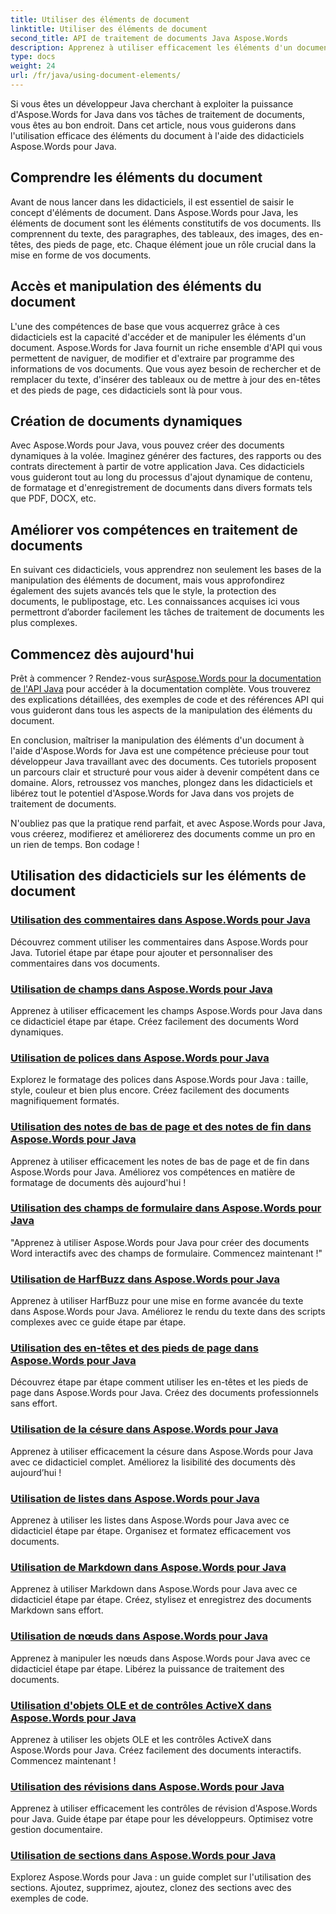 ```yaml
---
title: Utiliser des éléments de document
linktitle: Utiliser des éléments de document
second_title: API de traitement de documents Java Aspose.Words
description: Apprenez à utiliser efficacement les éléments d'un document dans Aspose.Words pour Java grâce à nos didacticiels complets. Améliorez vos compétences en traitement de documents Java dès aujourd'hui !
type: docs
weight: 24
url: /fr/java/using-document-elements/
---
```


Si vous êtes un développeur Java cherchant à exploiter la puissance d'Aspose.Words for Java dans vos tâches de traitement de documents, vous êtes au bon endroit. Dans cet article, nous vous guiderons dans l'utilisation efficace des éléments du document à l'aide des didacticiels Aspose.Words pour Java.

## Comprendre les éléments du document

Avant de nous lancer dans les didacticiels, il est essentiel de saisir le concept d'éléments de document. Dans Aspose.Words pour Java, les éléments de document sont les éléments constitutifs de vos documents. Ils comprennent du texte, des paragraphes, des tableaux, des images, des en-têtes, des pieds de page, etc. Chaque élément joue un rôle crucial dans la mise en forme de vos documents.

## Accès et manipulation des éléments du document

L'une des compétences de base que vous acquerrez grâce à ces didacticiels est la capacité d'accéder et de manipuler les éléments d'un document. Aspose.Words for Java fournit un riche ensemble d'API qui vous permettent de naviguer, de modifier et d'extraire par programme des informations de vos documents. Que vous ayez besoin de rechercher et de remplacer du texte, d'insérer des tableaux ou de mettre à jour des en-têtes et des pieds de page, ces didacticiels sont là pour vous.

## Création de documents dynamiques

Avec Aspose.Words pour Java, vous pouvez créer des documents dynamiques à la volée. Imaginez générer des factures, des rapports ou des contrats directement à partir de votre application Java. Ces didacticiels vous guideront tout au long du processus d'ajout dynamique de contenu, de formatage et d'enregistrement de documents dans divers formats tels que PDF, DOCX, etc.

## Améliorer vos compétences en traitement de documents

En suivant ces didacticiels, vous apprendrez non seulement les bases de la manipulation des éléments de document, mais vous approfondirez également des sujets avancés tels que le style, la protection des documents, le publipostage, etc. Les connaissances acquises ici vous permettront d’aborder facilement les tâches de traitement de documents les plus complexes.

## Commencez dès aujourd'hui

 Prêt à commencer ? Rendez-vous sur[Aspose.Words pour la documentation de l'API Java](https://reference.aspose.com/words/java/) pour accéder à la documentation complète. Vous trouverez des explications détaillées, des exemples de code et des références API qui vous guideront dans tous les aspects de la manipulation des éléments du document.

En conclusion, maîtriser la manipulation des éléments d'un document à l'aide d'Aspose.Words for Java est une compétence précieuse pour tout développeur Java travaillant avec des documents. Ces tutoriels proposent un parcours clair et structuré pour vous aider à devenir compétent dans ce domaine. Alors, retroussez vos manches, plongez dans les didacticiels et libérez tout le potentiel d'Aspose.Words for Java dans vos projets de traitement de documents.

N'oubliez pas que la pratique rend parfait, et avec Aspose.Words pour Java, vous créerez, modifierez et améliorerez des documents comme un pro en un rien de temps. Bon codage !

## Utilisation des didacticiels sur les éléments de document
### [Utilisation des commentaires dans Aspose.Words pour Java](./using-comments/)
Découvrez comment utiliser les commentaires dans Aspose.Words pour Java. Tutoriel étape par étape pour ajouter et personnaliser des commentaires dans vos documents.
### [Utilisation de champs dans Aspose.Words pour Java](./using-fields/)
Apprenez à utiliser efficacement les champs Aspose.Words pour Java dans ce didacticiel étape par étape. Créez facilement des documents Word dynamiques.
### [Utilisation de polices dans Aspose.Words pour Java](./using-fonts/)
Explorez le formatage des polices dans Aspose.Words pour Java : taille, style, couleur et bien plus encore. Créez facilement des documents magnifiquement formatés.
### [Utilisation des notes de bas de page et des notes de fin dans Aspose.Words pour Java](./using-footnotes-and-endnotes/)
Apprenez à utiliser efficacement les notes de bas de page et de fin dans Aspose.Words pour Java. Améliorez vos compétences en matière de formatage de documents dès aujourd'hui !
### [Utilisation des champs de formulaire dans Aspose.Words pour Java](./using-form-fields/)
"Apprenez à utiliser Aspose.Words pour Java pour créer des documents Word interactifs avec des champs de formulaire. Commencez maintenant !"
### [Utilisation de HarfBuzz dans Aspose.Words pour Java](./using-harfbuzz/)
Apprenez à utiliser HarfBuzz pour une mise en forme avancée du texte dans Aspose.Words pour Java. Améliorez le rendu du texte dans des scripts complexes avec ce guide étape par étape.
### [Utilisation des en-têtes et des pieds de page dans Aspose.Words pour Java](./using-headers-and-footers/)
Découvrez étape par étape comment utiliser les en-têtes et les pieds de page dans Aspose.Words pour Java. Créez des documents professionnels sans effort.
### [Utilisation de la césure dans Aspose.Words pour Java](./using-hyphenation/)
Apprenez à utiliser efficacement la césure dans Aspose.Words pour Java avec ce didacticiel complet. Améliorez la lisibilité des documents dès aujourd’hui !
### [Utilisation de listes dans Aspose.Words pour Java](./using-lists/)
Apprenez à utiliser les listes dans Aspose.Words pour Java avec ce didacticiel étape par étape. Organisez et formatez efficacement vos documents.
### [Utilisation de Markdown dans Aspose.Words pour Java](./using-markdown/)
Apprenez à utiliser Markdown dans Aspose.Words pour Java avec ce didacticiel étape par étape. Créez, stylisez et enregistrez des documents Markdown sans effort.
### [Utilisation de nœuds dans Aspose.Words pour Java](./using-nodes/)
Apprenez à manipuler les nœuds dans Aspose.Words pour Java avec ce didacticiel étape par étape. Libérez la puissance de traitement des documents.
### [Utilisation d'objets OLE et de contrôles ActiveX dans Aspose.Words pour Java](./using-ole-objects-and-activex/)
Apprenez à utiliser les objets OLE et les contrôles ActiveX dans Aspose.Words pour Java. Créez facilement des documents interactifs. Commencez maintenant !
### [Utilisation des révisions dans Aspose.Words pour Java](./using-revisions/)
Apprenez à utiliser efficacement les contrôles de révision d'Aspose.Words pour Java. Guide étape par étape pour les développeurs. Optimisez votre gestion documentaire.
### [Utilisation de sections dans Aspose.Words pour Java](./using-sections/)
Explorez Aspose.Words pour Java : un guide complet sur l'utilisation des sections. Ajoutez, supprimez, ajoutez, clonez des sections avec des exemples de code.